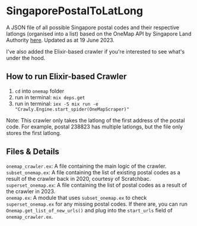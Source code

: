 # SingaporePostalToLatLong
A JSON file of all possible Singapore postal codes and their respective latlongs (organised into a list) based on the OneMap API by Singapore Land Authority [here](https://developers.onemap.sg/commonapi/search?searchVal=238823&returnGeom=Y&getAddrDetails=Y&pageNum=1). Updated as at 19 June 2023.

I've also added the Elixir-based crawler if you're interested to see what's under the hood. 

## How to run Elixir-based Crawler
1. `cd` into `onemap` folder
2. run in terminal: `mix deps.get`
3. run in terminal: `iex -S mix run -e "Crawly.Engine.start_spider(OneMapScraper)"`

Note: This crawler only takes the latlong of the first address of the postal code. For example, postal 238823 has multiple latlongs, but the file only stores the first latlong.

## Files & Details
`onemap_crawler.ex`: A file containing the main logic of the crawler. <br />
`subset_onemap.ex`: A file containing the list of existing postal codes as a result of the crawler back in 2020, courtesy of Scratchbac.<br />
`superset_onemap.ex`: A file containing the list of postal codes as a result of the crawler in 2023.<br />
`onemap.ex`: A module that uses `subset_onemap.ex` to check `superset_onemap.ex` for any missing postal codes. If there are, you can run `Onemap.get_list_of_new_urls()` and plug into the `start_urls` field of `onemap_crawler.ex`. 
